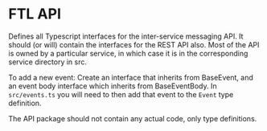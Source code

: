 # FTL API

Defines all Typescript interfaces for the inter-service messaging API. It should (or will) contain the interfaces for the REST API also. Most of the API is owned by a particular service, in which case it is in the corresponding service directory in src.

To add a new event: Create an interface that inherits from BaseEvent, and an event body interface which inherits from BaseEventBody. In `src/events.ts` you will need to then add that event to the `Event` type definition.

The API package should not contain any actual code, only type definitions.